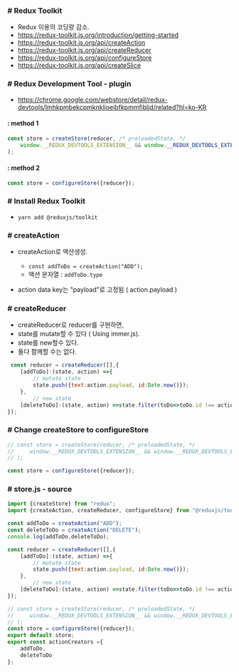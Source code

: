 ### # Redux Toolkit
 - Redux 이용의 코딩량 감소.
 - https://redux-toolkit.js.org/introduction/getting-started
 - https://redux-toolkit.js.org/api/createAction
 - https://redux-toolkit.js.org/api/createReducer
 - https://redux-toolkit.js.org/api/configureStore
 - https://redux-toolkit.js.org/api/createSlice

### # Redux Development Tool - plugin
 - https://chrome.google.com/webstore/detail/redux-devtools/lmhkpmbekcpmknklioeibfkpmmfibljd/related?hl=ko-KR
#### : method 1
```js
const store = createStore(reducer, /* preloadedState, */
    window.__REDUX_DEVTOOLS_EXTENSION__ && window.__REDUX_DEVTOOLS_EXTENSION__()
);
```
#### : method 2
```js
const store = configureStore({reducer});
```
### # Install Redux Toolkit
 - ```yarn add @reduxjs/toolkit```

### # createAction
 - createAction로 액션생성.
    - ```const addToDo = createAction("ADD");```
    - 액션 문자열 : ```addToDo.type```

 - action data key는 "payload"로 고정됨 ( action.payload )

### # createReducer
 - createReducer로 reducer를 구현하면,
 - state를 mutate할 수 있다 ( Using immer.js).
 - state를 new할수 있다.
 - 둘다 함께할 수는 없다.
```js
 const reducer = createReducer([],{
    [addToDo]:(state, action) =>{
        // mutate state 
        state.push({text:action.payload, id:Date.now()});
    },
        // new state 
    [deleteToDo]:(state, action) =>state.filter(toDo=>toDo.id !== action.payload)
});
```

### # Change createStore to configureStore
```js
// const store = createStore(reducer, /* preloadedState, */
//     window.__REDUX_DEVTOOLS_EXTENSION__ && window.__REDUX_DEVTOOLS_EXTENSION__()
// );
```

```js
const store = configureStore({reducer});
```

### # store.js - source
```js
import {createStore} from "redux";
import {createAction, createReducer, configureStore} from "@reduxjs/toolkit";

const addToDo = createAction("ADD");
const deleteToDo = createAction("DELETE");
console.log(addToDo,deleteToDo);

const reducer = createReducer([],{
    [addToDo]:(state, action) =>{
        // mutate state 
        state.push({text:action.payload, id:Date.now()});
    },
        // new state 
    [deleteToDo]:(state, action) =>state.filter(toDo=>toDo.id !== action.payload)
});

// const store = createStore(reducer, /* preloadedState, */
//     window.__REDUX_DEVTOOLS_EXTENSION__ && window.__REDUX_DEVTOOLS_EXTENSION__()
// );
const store = configureStore({reducer});
export default store;
export const actionCreators ={
    addToDo,
    deleteToDo
};
```
